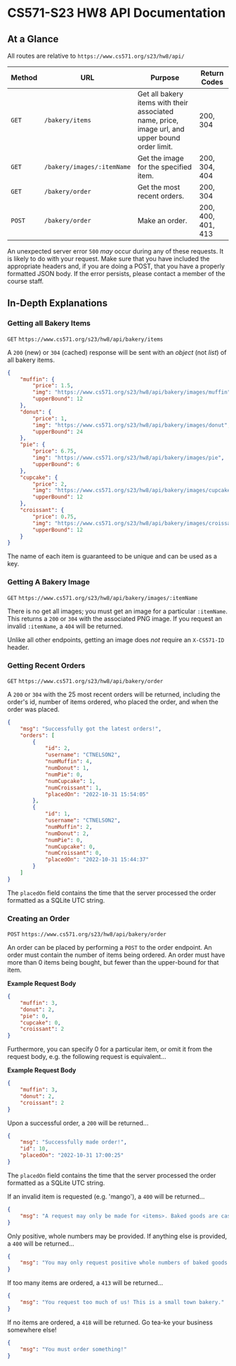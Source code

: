 # CS571-S23 HW8 API Documentation

## At a Glance

All routes are relative to `https://www.cs571.org/s23/hw8/api/`

| Method | URL | Purpose | Return Codes |
| --- | --- | --- | --- |
| `GET`| `/bakery/items` | Get all bakery items with their associated name, price, image url, and upper bound order limit. | 200, 304 |
| `GET` | `/bakery/images/:itemName`| Get the image for the specified item. | 200, 304, 404 |
| `GET` | `/bakery/order` | Get the most recent orders. | 200, 304 |
| `POST` | `/bakery/order` | Make an order. | 200, 400, 401, 413 |

An unexpected server error `500` *may* occur during any of these requests. It is likely to do with your request. Make sure that you have included the appropriate headers and, if you are doing a POST, that you have a properly formatted JSON body. If the error persists, please contact a member of the course staff.

## In-Depth Explanations

### Getting all Bakery Items
`GET` `https://www.cs571.org/s23/hw8/api/bakery/items`

A `200` (new) or `304` (cached) response will be sent with an *object* (not *list*) of all bakery items.

```json
{
    "muffin": {
        "price": 1.5,
        "img": "https://www.cs571.org/s23/hw8/api/bakery/images/muffin",
        "upperBound": 12
    },
    "donut": {
        "price": 1,
        "img": "https://www.cs571.org/s23/hw8/api/bakery/images/donut",
        "upperBound": 24
    },
    "pie": {
        "price": 6.75,
        "img": "https://www.cs571.org/s23/hw8/api/bakery/images/pie",
        "upperBound": 6
    },
    "cupcake": {
        "price": 2,
        "img": "https://www.cs571.org/s23/hw8/api/bakery/images/cupcake",
        "upperBound": 12
    },
    "croissant": {
        "price": 0.75,
        "img": "https://www.cs571.org/s23/hw8/api/bakery/images/croissant",
        "upperBound": 12
    }
}
```

The name of each item is guaranteed to be unique and can be used as a key.

### Getting A Bakery Image

`GET` `https://www.cs571.org/s23/hw8/api/bakery/images/:itemName`

There is no get all images; you must get an image for a particular `:itemName`. This returns a `200` or `304` with the associated PNG image. If you request an invalid `:itemName`, a `404` will be returned.

Unlike all other endpoints, getting an image does *not* require an `X-CS571-ID` header.

### Getting Recent Orders
`GET` `https://www.cs571.org/s23/hw8/api/bakery/order`

A `200` or `304` with the 25 most recent orders will be returned, including the order's id, number of items ordered, who placed the order, and when the order was placed.

```json
{
    "msg": "Successfully got the latest orders!",
    "orders": [
        {
            "id": 2,
            "username": "CTNELSON2",
            "numMuffin": 4,
            "numDonut": 1,
            "numPie": 0,
            "numCupcake": 1,
            "numCroissant": 1,
            "placedOn": "2022-10-31 15:54:05"
        },
        {
            "id": 1,
            "username": "CTNELSON2",
            "numMuffin": 2,
            "numDonut": 2,
            "numPie": 0,
            "numCupcake": 0,
            "numCroissant": 0,
            "placedOn": "2022-10-31 15:44:37"
        }
    ]
}
```

The `placedOn` field contains the time that the server processed the order formatted as a SQLite UTC string.

### Creating an Order

`POST` `https://www.cs571.org/s23/hw8/api/bakery/order`

An order can be placed by performing a `POST` to the order endpoint. An order must contain the number of items being ordered. An order must have more than 0 items being bought, but fewer than the upper-bound for that item.

**Example Request Body**

```json
{
    "muffin": 3,
    "donut": 2,
    "pie": 0,
    "cupcake": 0,
    "croissant": 2
}
```

Furthermore, you can specify 0 for a particular item, or omit it from the request body, e.g. the following request is equivalent...

**Example Request Body**

```json
{
    "muffin": 3,
    "donut": 2,
    "croissant": 2
}
```

Upon a successful order, a `200` will be returned...

```json
{
    "msg": "Successfully made order!",
    "id": 10,
    "placedOn": "2022-10-31 17:00:25"
}
```

The `placedOn` field contains the time that the server processed the order formatted as a SQLite UTC string.

If an invalid item is requested (e.g. 'mango'), a `400` will be returned...

```json
{
    "msg": "A request may only be made for <items>. Baked goods are case-sensitive (and heat-sensitive!)."
}
```

Only positive, whole numbers may be provided. If anything else is provided, a `400` will be returned...

```json
{
    "msg": "You may only request positive whole numbers of baked goods!"
}
```

If too many items are ordered, a `413` will be returned...

```json
{
    "msg": "You request too much of us! This is a small town bakery."
}
```

If no items are ordered, a `418` will be returned. Go tea-ke your business somewhere else!

```json
{
    "msg": "You must order something!"
}
```
